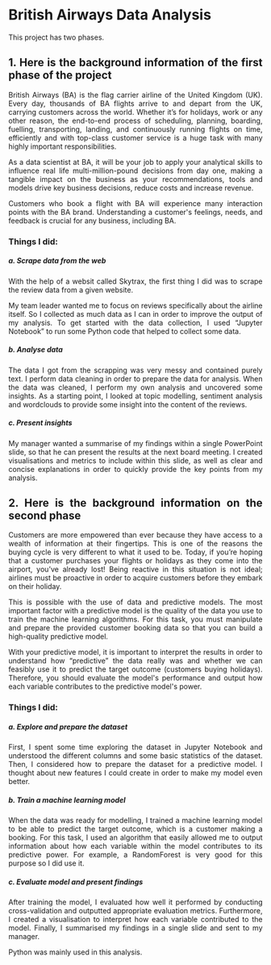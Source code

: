 <div style="text-align: justify">
  
  # British Airways Data Analysis
  This project has two phases.
  ## 1. Here is the background information of the first phase of the project
  British Airways (BA) is the flag carrier airline of the United Kingdom (UK). Every day, thousands of BA flights arrive to
  and depart from the UK, carrying customers across the world. Whether it’s for holidays, work or any other reason, the end-to-end
  process of scheduling, planning, boarding, fuelling, transporting, landing, and continuously running flights on time, efficiently
  and with top-class customer service is a huge task with many highly important responsibilities.

  As a data scientist at BA, it will be your job to apply your analytical skills to influence real life multi-million-pound decisions
  from day one, making a tangible impact on the business as your recommendations, tools and models drive key business decisions, reduce
  costs and increase revenue.

  Customers who book a flight with BA will experience many interaction points with the BA brand. Understanding a customer's feelings,
  needs, and feedback is crucial for any business, including BA.

  ### Things I did:
  ##### a. Scrape data from the web
  With the help of a websit called Skytrax, the first thing I did was to scrape the review data from a given website.
  
  My team leader wanted me to focus on reviews specifically about the airline itself. So I collected as much data
  as I can in order to improve the output of my analysis. To get started with the data collection, I used
   “Jupyter Notebook” to run some Python code that helped to collect some data. 

  ##### b. Analyse data
  The data I got from the scrapping was very messy and contained purely text. I perform data cleaning in order to 
  prepare the data for analysis. When the data was cleaned, I perform my own 
  analysis and uncovered some insights. As a starting point, I looked at topic modelling, sentiment analysis and wordclouds
  to provide some insight into the content of the reviews.

  ##### c. Present insights
  My manager wanted a summarise of my findings within a single PowerPoint slide, so that he can present the results
  at the next board meeting. I created visualisations and metrics to include within this slide, as well as clear and 
  concise explanations in order to quickly provide the key points from my analysis. 
  
  ## 2. Here is the background information on the second phase
  Customers are more empowered than ever because they have access to a wealth of information at their fingertips. This is one of 
  the reasons the buying cycle is very different to what it used to be. Today, if you’re hoping that a customer purchases your 
  flights or holidays as they come into the airport, you’ve already lost! Being reactive in this situation is not ideal; airlines 
  must be proactive in order to acquire customers before they embark on their holiday.

  This is possible with the use of data and predictive models. The most important factor with a predictive model is the quality of
  the data you use to train the machine learning algorithms. For this task, you must manipulate and prepare the provided customer 
  booking data so that you can build a high-quality predictive model.

  With your predictive model, it is important to interpret the results in order to understand how “predictive” the data really was
  and whether we can feasibly use it to predict the target outcome (customers buying holidays). Therefore, you should evaluate the
  model's performance and output how each variable contributes to the predictive model's power.

  ### Things I did:
  ##### a. Explore and prepare the dataset
  First, I spent some time exploring the dataset in Jupyter Notebook and understood the different columns and some basic statistics
  of the dataset. Then, I considered how to prepare the dataset for a predictive model. I thought about new 
  features I could create in order to make my model even better. 

  ##### b. Train a machine learning model
  When the data was ready for modelling, I trained a machine learning model to be able to predict the target outcome, which is
  a customer making a booking. For this task, I used an algorithm that easily allowed me to output information about how each 
  variable within the model contributes to its predictive power. For example, a RandomForest is very good for this purpose so I did use it.

  ##### c. Evaluate model and present findings
  After training the model, I evaluated how well it performed by conducting cross-validation and outputted appropriate 
  evaluation metrics. Furthermore, I created a visualisation to interpret how each variable contributed to the model. Finally,
  I summarised my findings in a single slide and sent to my manager. 

  Python was mainly used in this analysis.
</div>
